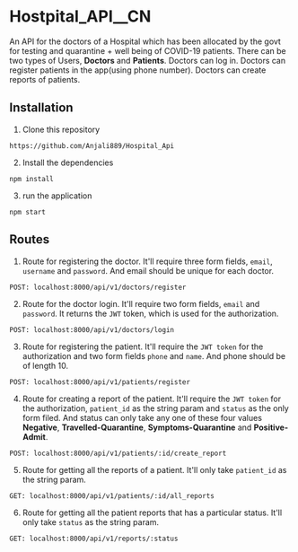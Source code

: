 # Hostpital_API__CN
An API for the doctors of a Hospital which has been allocated by the govt for testing and quarantine + well being of COVID-19 patients. There can be two types of Users,
**Doctors** and **Patients**. Doctors can log in. Doctors can register patients in the app(using phone number). Doctors can create reports of patients.

## Installation
1. Clone this repository
```
https://github.com/Anjali889/Hospital_Api
```
2. Install the dependencies
```
npm install
```
3. run the application
```
npm start
```

## Routes
1. Route for registering the doctor. It'll require three form fields, `email`, `username` and `password`. And email should be unique for each doctor.
```
POST: localhost:8000/api/v1/doctors/register
```

2. Route for the doctor login. It'll require two form fields, `email` and `password`. It returns the `JWT` token, which is used for the authorization.
```
POST: localhost:8000/api/v1/doctors/login
```

3. Route for registering the patient. It'll require the `JWT token` for the authorization and two form fields `phone` and `name`. And phone should be of length 10.
```
POST: localhost:8000/api/v1/patients/register
```

4. Route for creating a report of the patient. It'll require the `JWT token` for the authorization, `patient_id` as the string param and `status` as the only form filed. And status can only take any one of these four values **Negative**, **Travelled-Quarantine**, **Symptoms-Quarantine** and **Positive-Admit**.
```
POST: localhost:8000/api/v1/patients/:id/create_report
```

5. Route for getting all the reports of a patient. It'll only take `patient_id` as the string param.
```
GET: localhost:8000/api/v1/patients/:id/all_reports
```

6. Route for getting all the patient reports that has a particular status. It'll only take `status` as the string param.
```
GET: localhost:8000/api/v1/reports/:status
```
